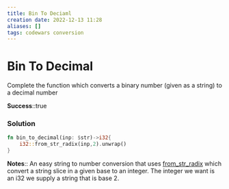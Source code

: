 ```yaml
---
title: Bin To Deciaml
creation date: 2022-12-13 11:28
aliases: []
tags: codewars conversion
---
```

# Bin To Decimal
Complete the function which converts a binary number (given as a string) to a decimal number

**Success**::true

### Solution
```Rust
fn bin_to_decimal(inp: $str)->i32{
	i32::from_str_radix(inp,2).unwrap()
}
```

**Notes**:: An easy string to number conversion that uses [from_str_radix](https://doc.rust-lang.org/std/primitive.i32.html#method.from_str_radix) which convert a string slice in a given base to an integer. The integer we want is an i32 we supply a string that is base 2.